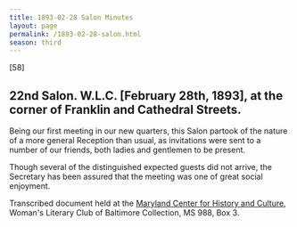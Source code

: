 ```yaml
---
title: 1893-02-28 Salon Minutes
layout: page
permalink: /1893-02-28-salon.html
season: third
---
```


<style>
    #maincontent{
        font-size:1.4em;
    }
</style>
[58]

## 22nd Salon. W.L.C. [February 28th, 1893], at the corner of Franklin and Cathedral Streets.

Being our first meeting in our new quarters, this Salon partook of the nature of a more general Reception than usual, as invitations were sent to a number of our friends, both ladies and gentlemen to be present.

Though several of the distinguished expected guests did not arrive, the Secretary has been assured that the meeting was one of great social enjoyment.

Transcribed document held at the [Maryland Center for History and Culture](http://mdhs.org/), Woman's Literary Club of Baltimore Collection, MS 988, Box 3. 